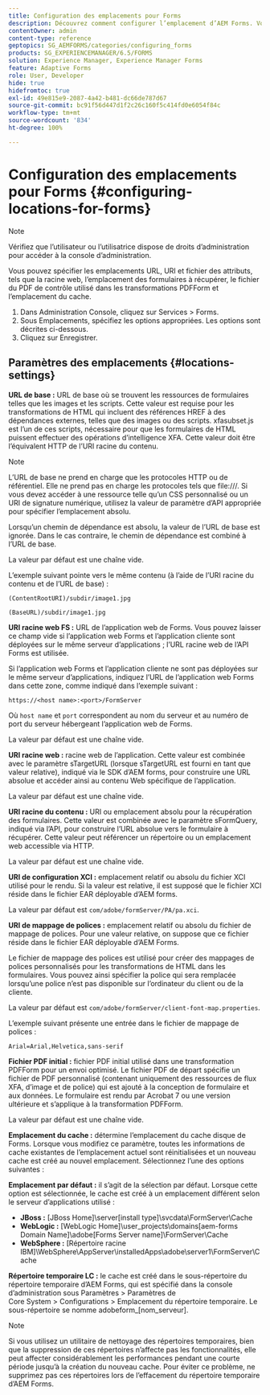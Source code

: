 ```yaml
---
title: Configuration des emplacements pour Forms
description: Découvrez comment configurer l’emplacement d’AEM Forms. Vous pouvez spécifier les emplacements de fichier de l’attribut, l’emplacement du formulaire, le fichier du PDF de contrôle et l’emplacement du cache.
contentOwner: admin
content-type: reference
geptopics: SG_AEMFORMS/categories/configuring_forms
products: SG_EXPERIENCEMANAGER/6.5/FORMS
solution: Experience Manager, Experience Manager Forms
feature: Adaptive Forms
role: User, Developer
hide: true
hidefromtoc: true
exl-id: 49e815e9-2087-4a42-b481-dc66de787d67
source-git-commit: bc91f56d447d1f2c26c160f5c414fd0e6054f84c
workflow-type: tm+mt
source-wordcount: '834'
ht-degree: 100%

---
```


# Configuration des emplacements pour Forms {#configuring-locations-for-forms}

>[!NOTE]
> 
> Vérifiez que l’utilisateur ou l’utilisatrice dispose de droits d’administration pour accéder à la console d’administration.

Vous pouvez spécifier les emplacements URL, URI et fichier des attributs, tels que la racine web, l’emplacement des formulaires à récupérer, le fichier du PDF de contrôle utilisé dans les transformations PDFForm et l’emplacement du cache.

1. Dans Administration Console, cliquez sur Services > Forms.
1. Sous Emplacements, spécifiez les options appropriées. Les options sont décrites ci-dessous.
1. Cliquez sur Enregistrer.

## Paramètres des emplacements {#locations-settings}

**URL de base :** URL de base où se trouvent les ressources de formulaires telles que les images et les scripts. Cette valeur est requise pour les transformations de HTML qui incluent des références HREF à des dépendances externes, telles que des images ou des scripts. xfasubset.js est l’un de ces scripts, nécessaire pour que les formulaires de HTML puissent effectuer des opérations d’intelligence XFA. Cette valeur doit être l’équivalent HTTP de l’URI racine du contenu.

>[!NOTE]
>
>L’URL de base ne prend en charge que les protocoles HTTP ou de référentiel. Elle ne prend pas en charge les protocoles tels que file:///. Si vous devez accéder à une ressource telle qu’un CSS personnalisé ou un URI de signature numérique, utilisez la valeur de paramètre d’API appropriée pour spécifier l’emplacement absolu.

Lorsqu’un chemin de dépendance est absolu, la valeur de l’URL de base est ignorée. Dans le cas contraire, le chemin de dépendance est combiné à l’URL de base.

La valeur par défaut est une chaîne vide.

L’exemple suivant pointe vers le même contenu (à l’aide de l’URI racine du contenu et de l’URL de base) :

`(ContentRootURI)/subdir/image1.jpg`

`(BaseURL)/subdir/image1.jpg`

**URI racine web FS :** URL de l’application web de Forms. Vous pouvez laisser ce champ vide si l’application web Forms et l’application cliente sont déployées sur le même serveur d’applications ; l’URL racine web de l’API Forms est utilisée.

Si l’application web Forms et l’application cliente ne sont pas déployées sur le même serveur d’applications, indiquez l’URL de l’application web Forms dans cette zone, comme indiqué dans l’exemple suivant :

`https://<host name>:<port>/FormServer`

Où `host name` et `port` correspondent au nom du serveur et au numéro de port du serveur hébergeant l’application web de Forms.

La valeur par défaut est une chaîne vide.

**URI racine web :** racine web de l’application. Cette valeur est combinée avec le paramètre sTargetURL (lorsque sTargetURL est fourni en tant que valeur relative), indiqué via le SDK d’AEM forms, pour construire une URL absolue et accéder ainsi au contenu Web spécifique de l’application.

La valeur par défaut est une chaîne vide.

**URI racine du contenu :** URI ou emplacement absolu pour la récupération des formulaires. Cette valeur est combinée avec le paramètre sFormQuery, indiqué via l’API, pour construire l’URL absolue vers le formulaire à récupérer. Cette valeur peut référencer un répertoire ou un emplacement web accessible via HTTP.

La valeur par défaut est une chaîne vide.

**URI de configuration XCI :** emplacement relatif ou absolu du fichier XCI utilisé pour le rendu. Si la valeur est relative, il est supposé que le fichier XCI réside dans le fichier EAR déployable d’AEM forms.

La valeur par défaut est `com/adobe/formServer/PA/pa.xci`.

**URI de mappage de polices :** emplacement relatif ou absolu du fichier de mappage de polices. Pour une valeur relative, on suppose que ce fichier réside dans le fichier EAR déployable d’AEM Forms.

Le fichier de mappage des polices est utilisé pour créer des mappages de polices personnalisés pour les transformations de HTML dans les formulaires. Vous pouvez ainsi spécifier la police qui sera remplacée lorsqu’une police n’est pas disponible sur l’ordinateur du client ou de la cliente.

La valeur par défaut est `com/adobe/formServer/client-font-map.properties`.

L’exemple suivant présente une entrée dans le fichier de mappage de polices :

`Arial=Arial,Helvetica,sans-serif`

**Fichier PDF initial :** fichier PDF initial utilisé dans une transformation PDFForm pour un envoi optimisé. Le fichier PDF de départ spécifie un fichier de PDF personnalisé (contenant uniquement des ressources de flux XFA, d’image et de police) qui est ajouté à la conception de formulaire et aux données. Le formulaire est rendu par Acrobat 7 ou une version ultérieure et s’applique à la transformation PDFForm.

La valeur par défaut est une chaîne vide.

**Emplacement du cache :** détermine l’emplacement du cache disque de Forms. Lorsque vous modifiez ce paramètre, toutes les informations de cache existantes de l’emplacement actuel sont réinitialisées et un nouveau cache est créé au nouvel emplacement. Sélectionnez l’une des options suivantes :

**Emplacement par défaut :** il s’agit de la sélection par défaut. Lorsque cette option est sélectionnée, le cache est créé à un emplacement différent selon le serveur d’applications utilisé :

* **JBoss :** [JBoss Home]\server\[install type]\svcdata\FormServer\Cache
* **WebLogic :** [WebLogic Home]\user_projects\domains\[aem-forms Domain Name]\adobe\[Forms Server name]\FormServer\Cache
* **WebSphere :** [Répertoire racine IBM]\WebSphere\AppServer\installedApps\adobe\server1\FormServer\Cache

**Répertoire temporaire LC :** le cache est créé dans le sous-répertoire du répertoire temporaire dʼAEM Forms, qui est spécifié dans la console dʼadministration sous Paramètres > Paramètres de Core System > Configurations > Emplacement du répertoire temporaire. Le sous-répertoire se nomme adobeform_[nom_serveur].

>[!NOTE]
>
>Si vous utilisez un utilitaire de nettoyage des répertoires temporaires, bien que la suppression de ces répertoires n’affecte pas les fonctionnalités, elle peut affecter considérablement les performances pendant une courte période jusqu’à la création du nouveau cache. Pour éviter ce problème, ne supprimez pas ces répertoires lors de l’effacement du répertoire temporaire d’AEM Forms.
